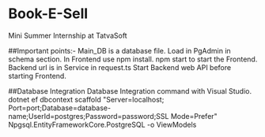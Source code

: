 # Book-E-Sell
Mini Summer Internship at TatvaSoft

##Important points:-
Main_DB is a database file. Load in PgAdmin in schema section.
In Frontend use npm install.
npm start to start the Frontend.
Backend url is in Service in request.ts
Start Backend web API before starting Frontend.

##Database Integration
Database Integration command with Visual Studio.
dotnet ef dbcontext scaffold "Server=localhost; Port=port;Database=database-name;UserId=postgres;Password=password;SSL Mode=Prefer" Npgsql.EntityFrameworkCore.PostgreSQL -o ViewModels

